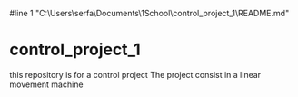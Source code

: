 #line 1 "C:\\Users\\serfa\\Documents\\1School\\control_project_1\\README.md"
# control_project_1
this repository is for a control project The project consist in a linear movement machine 

